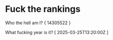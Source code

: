 # Fuck the rankings

Who the hell am I?
{ 14305522 }

What fucking year is it?
[ 2025-03-25T13:20:00Z ]
